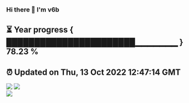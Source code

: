 ### Hi there 👋  I'm v6b  
⏳ Year progress { ███████████████████████▁▁▁▁▁▁▁ } 78.23 %
---
⏰ Updated on Thu, 13 Oct 2022 12:47:14 GMT
---
![](https://github-readme-stats.vercel.app/api?username=v6b&bg_color=30,e96443,904e95&title_color=fff&text_color=fff&layout=compact)
![](https://github-readme-stats.vercel.app/api/top-langs/?username=v6b&layout=compact&bg_color=30,e96443,904e95&title_color=fff&text_color=fff)  
![](https://gcore.jsdelivr.net/gh/v6b/v6b@main/assets/github-contribution-grid-snake.svg)

